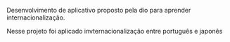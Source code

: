 Desenvolvimento de aplicativo proposto pela dio para aprender internacionalização.

Nesse projeto foi aplicado invternacionalização entre português e japonês
